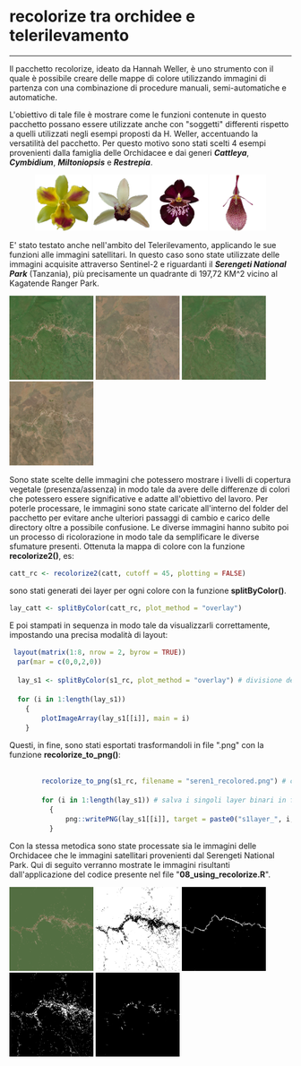 # recolorize tra orchidee e telerilevamento
***
Il pacchetto recolorize, ideato da Hannah Weller, è uno strumento con il quale è possibile 
creare delle mappe di colore utilizzando immagini di partenza con una combinazione
di procedure manuali, semi-automatiche e automatiche.


L'obiettivo di tale file è mostrare come le funzioni contenute in questo pacchetto possano
essere utilizzate anche con "soggetti" differenti rispetto a quelli utilizzati negli esempi 
proposti da H. Weller, accentuando la versatilità del pacchetto. 
Per questo motivo sono stati scelti 4 esempi provenienti dalla famiglia delle Orchidacee 
e dai generi ***Cattleya***, ***Cymbidium***, ***Miltoniopsis*** e ***Restrepia***. 


<center><img src="https://github.com/VincenzoBusiello/recolorize/blob/main/images/cattleya.png?raw=true" width="100px">  <img src="https://github.com/VincenzoBusiello/recolorize/blob/main/images/cymbidium.png?raw=true" width="100px">  <img src="https://github.com/VincenzoBusiello/recolorize/blob/main/images/miltoniopsis.png?raw=true" width="100px">  <img src="https://github.com/VincenzoBusiello/recolorize/blob/main/images/restrepia.png?raw=true" width="100px"></center>


E' stato testato anche nell'ambito del Telerilevamento, applicando le sue funzioni alle immagini satellitari. 
In questo caso sono state utilizzate delle immagini acquisite attraverso Sentinel-2 e riguardanti
il ***Serengeti National Park*** (Tanzania), più precisamente un quadrante di 197,72 KM^2 vicino al 
Kagatende Ranger Park. 

<img src="https://github.com/VincenzoBusiello/recolorize/blob/main/images/serengeti/seren_02012020.png?raw=true" width="150px"> <img src="https://github.com/VincenzoBusiello/recolorize/blob/main/images/serengeti/seren_18092020.png?raw=true" width="150px"> <img src="https://github.com/VincenzoBusiello/recolorize/blob/main/images/serengeti/seren_15022021.png?raw=true" width="150px"> <img src="https://github.com/VincenzoBusiello/recolorize/blob/main/images/serengeti/seren_24082021.png?raw=true" width="150px">


Sono state scelte delle immagini che potessero mostrare i livelli di copertura 
vegetale (presenza/assenza) in modo tale da avere delle differenze di colori che potessero 
essere significative e adatte all'obiettivo del lavoro. 
Per poterle processare, le immagini sono state caricate all'interno del folder del pacchetto per evitare 
anche ulteriori passaggi di cambio e carico delle directory oltre a possibile confusione. 
Le diverse immagini hanno subito poi un processo di ricolorazione 
in modo tale da semplificare le diverse sfumature presenti. 
Ottenuta la mappa di colore con la funzione **recolorize2()**, es:

```R
catt_rc <- recolorize2(catt, cutoff = 45, plotting = FALSE)
```

sono stati generati dei layer per ogni colore con la funzione **splitByColor()**. 

```R
lay_catt <- splitByColor(catt_rc, plot_method = "overlay")
```

E poi stampati in sequenza in modo tale da visualizzarli correttamente, impostando una precisa modalità di layout: 

```R
 layout(matrix(1:8, nrow = 2, byrow = TRUE))
  par(mar = c(0,0,2,0))

  lay_s1 <- splitByColor(s1_rc, plot_method = "overlay") # divisione della mappa di colore in singoli layer che vengono confrontati con gli speculari binari

  for (i in 1:length(lay_s1))
    {
        plotImageArray(lay_s1[[i]], main = i)
    }
```

Questi, in fine, sono stati esportati trasformandoli in file ".png" con la funzione **recolorize_to_png()**:

```R

        recolorize_to_png(s1_rc, filename = "seren1_recolored.png") # crea un file .png dell'immagine ricolorata

        for (i in 1:length(lay_s1)) # salva i singoli layer binari in formato .png
          {
              png::writePNG(lay_s1[[i]], target = paste0("s1layer_", i, ".png"))
          }

```

Con la stessa metodica sono state processate sia le immagini delle Orchidacee che le immagini satellitari provenienti dal Serengeti National Park. 
Qui di seguito verranno mostrate le immagini risultanti dall'applicazione del codice presente nel file "**08_using_recolorize.R**". 

<img src="https://github.com/VincenzoBusiello/recolorize/blob/main/images/serengeti/seren1_recolored.png?raw=true" width="150px"> <img src="https://github.com/VincenzoBusiello/recolorize/blob/main/images/serengeti/s1layer_1.png?raw=true" width="150px"> <img src="https://github.com/VincenzoBusiello/recolorize/blob/main/images/serengeti/s1layer_2.png?raw=true" width="150px"> <img src="https://github.com/VincenzoBusiello/recolorize/blob/main/images/serengeti/s1layer_3.png?raw=true" width="150px"> <img src="https://github.com/VincenzoBusiello/recolorize/blob/main/images/serengeti/s1layer_4.png?raw=true" width="150px">
